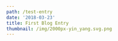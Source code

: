 ```yaml
---
path: /test-entry
date: '2018-03-23'
title: First Blog Entry
thumbnail: /img/2000px-yin_yang.svg.png
---
```


